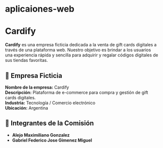 # aplicaiones-web
# Cardify

**Cardify** es una empresa ficticia dedicada a la venta de gift cards digitales a través de una plataforma web. Nuestro objetivo es brindar a los usuarios una experiencia rápida y sencilla para adquirir y regalar códigos digitales de sus tiendas favoritas.

## 💼 Empresa Ficticia

**Nombre de la empresa:** Cardify  
**Descripción:** Plataforma de e-commerce para compra y gestión de gift cards digitales.  
**Industria:** Tecnología / Comercio electrónico  
**Ubicación:** Argentina 

## 👥 Integrantes de la Comisión

- **Alejo Maximiliano Gonzalez**  
- **Gabriel Federico Jose Gimenez Miguel**

